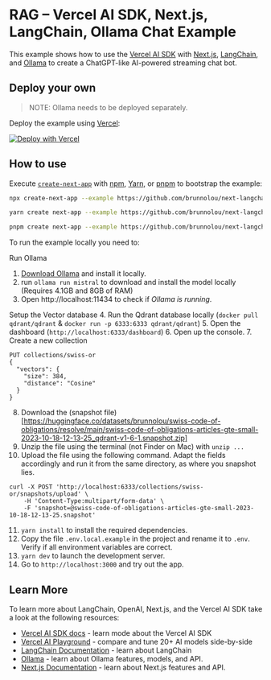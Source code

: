 # RAG – Vercel AI SDK, Next.js, LangChain, Ollama Chat Example

This example shows how to use the [Vercel AI SDK](https://sdk.vercel.ai/docs) with [Next.js](https://nextjs.org/), [LangChain](https://js.langchain.com), and [Ollama](https://ollama.ai) to create a ChatGPT-like AI-powered streaming chat bot.

## Deploy your own

> NOTE: Ollama needs to be deployed separately.

Deploy the example using [Vercel](https://vercel.com?utm_source=github&utm_medium=readme&utm_campaign=ai-sdk-example):

[![Deploy with Vercel](https://vercel.com/button)](https://vercel.com/new/clone?repository-url=https%3A%2F%2Fgithub.com%2Fvercel%2Fai%2Ftree%2Fmain%2Fexamples%2Fnext-langchain&env=OPENAI_API_KEY&envDescription=OpenAI%20API%20Key&envLink=https%3A%2F%2Fplatform.openai.com%2Faccount%2Fapi-keys&project-name=ai-chat-langchain&repository-name=next-ai-chat-langchain)

## How to use

Execute [`create-next-app`](https://github.com/vercel/next.js/tree/canary/packages/create-next-app) with [npm](https://docs.npmjs.com/cli/init), [Yarn](https://yarnpkg.com/lang/en/docs/cli/create/), or [pnpm](https://pnpm.io) to bootstrap the example:

```bash
npx create-next-app --example https://github.com/brunnolou/next-langchain-rag-ollama
```

```bash
yarn create next-app --example https://github.com/brunnolou/next-langchain-rag-ollama
```

```bash
pnpm create next-app --example https://github.com/brunnolou/next-langchain-rag-ollama
```

To run the example locally you need to:

Run Ollama
1. [Download Ollama](https://ollama.ai/download) and install it locally.
2. run `ollama run mistral` to download and install the model locally (Requires 4.1GB and 8GB of RAM)
3. Open http://localhost:11434 to check if _Ollama is running_.

Setup the Vector database
4. Run the Qdrant database locally (`docker pull qdrant/qdrant` & `docker run -p 6333:6333 qdrant/qdrant`)
5. Open the dashboard (`http://localhost:6333/dashboard`)
6. Open up the console.
7. Create a new collection
```
PUT collections/swiss-or 
{
  "vectors": {
    "size": 384,
    "distance": "Cosine"
  }
}
```
8. Download the (snapshot file)[https://huggingface.co/datasets/brunnolou/swiss-code-of-obligations/resolve/main/swiss-code-of-obligations-articles-gte-small-2023-10-18-12-13-25_qdrant-v1-6-1.snapshot.zip]
9. Unzip the file using the terminal (not Finder on Mac) with `unzip ...`
10. Upload the file using the following command. Adapt the fields accordingly and run it from the same directory, as where you snapshot lies.
```
curl -X POST 'http://localhost:6333/collections/swiss-or/snapshots/upload' \
    -H 'Content-Type:multipart/form-data' \
    -F 'snapshot=@swiss-code-of-obligations-articles-gte-small-2023-10-18-12-13-25.snapshot'
```
11. `yarn install` to install the required dependencies.
12. Copy the file `.env.local.example` in the project and rename it to `.env`. Verify if all environment variables are correct. 
12. `yarn dev` to launch the development server.
13. Go to `http://localhost:3000` and try out the app.


## Learn More

To learn more about LangChain, OpenAI, Next.js, and the Vercel AI SDK take a look at the following resources:

- [Vercel AI SDK docs](https://sdk.vercel.ai/docs) - learn mode about the Vercel AI SDK
- [Vercel AI Playground](https://play.vercel.ai) - compare and tune 20+ AI models side-by-side
- [LangChain Documentation](https://js.langchain.com/docs) - learn about LangChain
- [Ollama](https://ollama.ai) - learn about Ollama features, models, and API.
- [Next.js Documentation](https://nextjs.org/docs) - learn about Next.js features and API.
